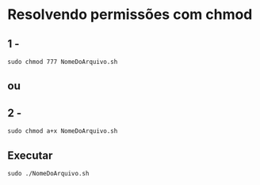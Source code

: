 # Resolvendo permissões com chmod

## 1 -
```
sudo chmod 777 NomeDoArquivo.sh
```

## ou

## 2 -
```
sudo chmod a+x NomeDoArquivo.sh
```

## Executar
```
sudo ./NomeDoArquivo.sh
```